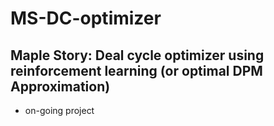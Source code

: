 # MS-DC-optimizer
**Maple Story**: Deal cycle optimizer using reinforcement learning (or optimal DPM Approximation)
- 
- on-going project
